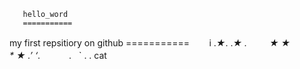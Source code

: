        hello_word
       ===========
my first repsitiory on github
        ===========
        i 
        .*★*.
.*★ *.* 　　 ★
★　　　　　  * 
★           .’
‘*.　　　  .
    `  .  . 
    cat
